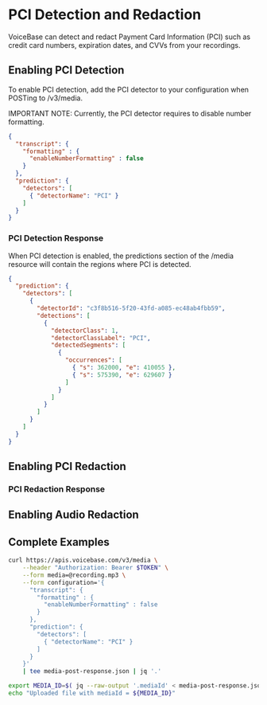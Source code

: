 # PCI Detection and Redaction

VoiceBase can detect and redact Payment Card Information (PCI) such as credit card numbers, expiration dates, and CVVs from your recordings.

## Enabling PCI Detection

To enable PCI detection, add the PCI detector to your configuration when POSTing to /v3/media.

IMPORTANT NOTE: Currently, the PCI detector requires to disable number formatting.

```json
{  
  "transcript": {
    "formatting" : {
      "enableNumberFormatting" : false
    }
  },
  "prediction": {
    "detectors": [
      { "detectorName": "PCI" }
    ]
  }
}
```

### PCI Detection Response

When PCI detection is enabled, the predictions section of the /media resource will contain the regions where PCI is detected.

```json
{  
  "prediction": {
    "detectors": [
      {
        "detectorId": "c3f8b516-5f20-43fd-a085-ec48ab4fbb59",
        "detections": [
          {
            "detectorClass": 1,
            "detectorClassLabel": "PCI",
            "detectedSegments": [
              {
                "occurrences": [
                  { "s": 362000, "e": 410055 },
                  { "s": 575390, "e": 629607 }
                ]
              }
            ]
          }
        ]
      }
    ]
  }
}
```

## Enabling PCI Redaction

### PCI Redaction Response

## Enabling Audio Redaction

## Complete Examples

```bash
curl https://apis.voicebase.com/v3/media \
    --header "Authorization: Bearer $TOKEN" \
    --form media=@recording.mp3 \
    --form configuration='{  
      "transcript": {
        "formatting" : {
          "enableNumberFormatting" : false
        }
      },
      "prediction": {
        "detectors": [
          { "detectorName": "PCI" }
        ]
      }
    }'
    | tee media-post-response.json | jq '.'

export MEDIA_ID=$( jq --raw-output '.mediaId' < media-post-response.json )
echo "Uploaded file with mediaId = ${MEDIA_ID}"
```
